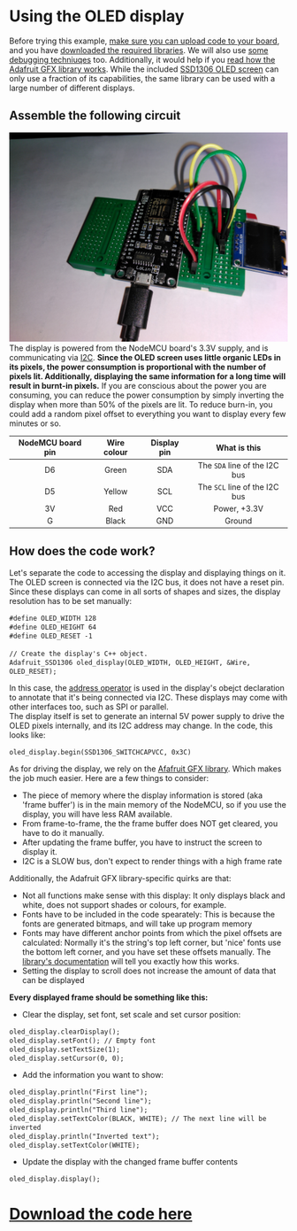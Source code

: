 # Using the OLED display

Before trying this example, [make sure you can upload code to your board](getting_started.md), and you have [downloaded the required libraries](arduino.md). We will also use [some debugging techniuqes](debug.md) too. Additionally, it would help if you [read how the Adafruit GFX library works](https://learn.adafruit.com/adafruit-gfx-graphics-library?view=all). While the included [SSD1306 OLED screen](https://cdn-shop.adafruit.com/datasheets/SSD1306.pdf) can only use a fraction of its capabilities, the same library can be used with a large number of different displays.

## Assemble the following circuit
![oled_assembled](images/oled_assembled.jpg)
The display is powered from the NodeMCU board's 3.3V supply, and is communicating via [I2C](glossary.md). **Since the OLED screen uses little organic LEDs in its pixels, the power consumption is proportional with the number of pixels lit. Additionally, displaying the same information for a long time will result in burnt-in pixels.** If you are conscious about the power you are consuming, you can reduce the power consumption by simply inverting the display when more than 50% of the pixels are lit. To reduce burn-in, you could add a random pixel offset to everything you want to display every few minutes or so.  

| NodeMCU board pin | Wire colour | Display pin | What is this |
|:------------:|:------------:|:---------:|:--------:|
| D6 | Green | SDA | The `SDA` line of the I2C bus |
| D5 | Yellow | SCL | The `SCL` line of the I2C bus |
| 3V | Red | VCC | Power, +3.3V |
| G | Black | GND | Ground |

## How does the code work?

Let's separate the code to accessing the display and displaying things on it. The OLED screen is connected via the I2C bus, it does not have a reset pin. Since these displays can come in all sorts of shapes and sizes, the display resolution has to be set manually: 
```
#define OLED_WIDTH 128
#define OLED_HEIGHT 64
#define OLED_RESET -1

// Create the display's C++ object.
Adafruit_SSD1306 oled_display(OLED_WIDTH, OLED_HEIGHT, &Wire, OLED_RESET);
```
In this case, the [address operator](programming_in_c.md) is used in the display's obejct declaration to annotate that it's being connected via I2C. These displays may come with other interfaces too, such as SPI or parallel.  
The display itself is set to generate an internal 5V power supply to drive the OLED pixels internally, and its I2C address may change. In the code, this looks like:
```
oled_display.begin(SSD1306_SWITCHCAPVCC, 0x3C)
```

As for driving the display, we rely on the [Afafruit GFX library](https://learn.adafruit.com/adafruit-gfx-graphics-library?view=all). Which makes the job much easier. Here are a few things to consider:

- The piece of memory where the display information is stored (aka 'frame buffer') is in the main memory of the NodeMCU, so if you use the display, you will have less RAM available.
- From frame-to-frame, the the frame buffer does NOT get cleared, you have to do it manually.
- After updating the frame buffer, you have to instruct the screen to display it.
- I2C is a SLOW bus, don't expect to render things with a high frame rate

Additionally, the Adafruit GFX library-specific quirks are that:

- Not all functions make sense with this display:
It only displays black and white, does not support shades or colours, for example.
- Fonts have to be included in the code spearately:
This is because the fonts are generated bitmaps, and will take up program memory
- Fonts may have different anchor points from which the pixel offsets are calculated:
Normally it's the string's top left corner, but 'nice' fonts use the bottom left corner, and you have set these offsets manually. The [library's documentation](https://learn.adafruit.com/adafruit-gfx-graphics-library?view=all) will tell you exactly how this works.
- Setting the display to scroll does not increase the amount of data that can be displayed

**Every displayed frame should be something like this:**  
- Clear the display, set font, set scale and set cursor position:
```
oled_display.clearDisplay();
oled_display.setFont(); // Empty font
oled_display.setTextSize(1);
oled_display.setCursor(0, 0);
```
- Add the information you want to show:
```
oled_display.println("First line");
oled_display.println("Second line");
oled_display.println("Third line");
oled_display.setTextColor(BLACK, WHITE); // The next line will be inverted
oled_display.println("Inverted text");
oled_display.setTextColor(WHITE);
```
- Update the display with the changed frame buffer contents
```
oled_display.display();
```

# [Download the code here](arduino_code_files/oled_display/oled_display.ino)